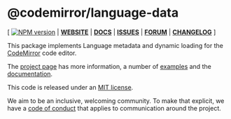 # @codemirror/language-data

[ [![NPM version](https://img.shields.io/npm/v/@codemirror/next.svg)](https://www.npmjs.org/package/@codemirror/language-data) | [**WEBSITE**](https://codemirror.net/6/) | [**DOCS**](https://codemirror.net/6/docs/ref/#language-data) | [**ISSUES**](https://github.com/codemirror/codemirror.next/issues) | [**FORUM**](https://discuss.codemirror.net/c/next/) | [**CHANGELOG**](https://github.com/codemirror/language-data/blob/main/CHANGELOG.md) ]

This package implements Language metadata and dynamic loading for the
[CodeMirror](https://codemirror.net/6/) code editor.

The [project page](https://codemirror.net/6/) has more information, a
number of [examples](https://codemirror.net/6/examples/) and the
[documentation](https://codemirror.net/6/docs/).

This code is released under an
[MIT license](https://github.com/codemirror/language-data/tree/main/LICENSE).

We aim to be an inclusive, welcoming community. To make that explicit,
we have a [code of
conduct](http://contributor-covenant.org/version/1/1/0/) that applies
to communication around the project.
